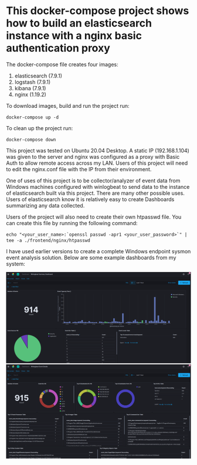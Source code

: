 # This docker-compose project shows how to build an elasticsearch instance with a nginx basic authentication proxy

The docker-compose file creates four images:

1. elasticsearch (7.9.1)
2. logstash (7.9.1)
3. kibana (7.9.1)
4. nginx (1.19.2)

To download images, build and run the project run:

    docker-compose up -d

To clean up the project run:

    docker-compose down

This project was tested on Ubuntu 20.04 Desktop. A static IP (192.168.1.104) was given to the server and nginx was configured as a proxy with Basic Auth to allow remote access across my LAN. Users of this project will need to edit the nginx.conf file with the IP from their environment.

One of uses of this project is to be collector/analyzer of event data from Windows machines configured with winlogbeat to send data to the instance of elasticsearch built via this project. There are many other possible uses. Users of elasticsearch know it is relatively easy to create Dashboards summarizing any data collected.

Users of the project will also need to create their own htpasswd file. You can create this file by running the following command:

    echo "<your_user_name>:`openssl passwd -apr1 <your_user_password>`" | tee -a ./frontend/nginx/htpasswd

I have used earlier versions to create a complete Windows endpoint sysmon event analysis solution. Below are some example dashboards from my system:

<img src="images/summary-dashboard.png" title="Windows Event Summary Dashboard" />
<img src="images/event-details.png" title="Windows Event Details Dashboard" />
